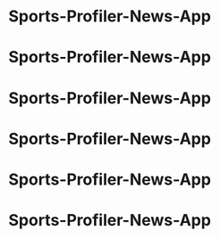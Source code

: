 # Sports-Profiler-News-App
# Sports-Profiler-News-App
# Sports-Profiler-News-App
# Sports-Profiler-News-App
# Sports-Profiler-News-App
# Sports-Profiler-News-App
